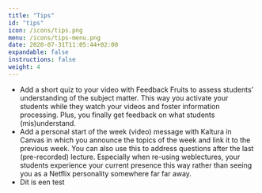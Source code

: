 ```yaml
---
title: "Tips"
id: "tips"
icon: /icons/tips.png
menu: /icons/tips-menu.png
date: 2020-07-31T11:05:44+02:00
expandable: false
instructions: false
weight: 4
---
```


- Add a short quiz to your video with Feedback Fruits to assess students’ understanding of the subject matter. This way you activate your students while they watch your videos and foster information processing. Plus, you finally get feedback on what students (mis)understand.
- Add a personal start of the week (video) message with Kaltura in Canvas in which you announce the topics of the week and link it to the previous week. You can also use this to address questions after the last (pre-recorded) lecture. Especially when re-using weblectures, your students experience your current presence this way rather than seeing you as a Netflix personality somewhere far far away.
- Dit is een test
